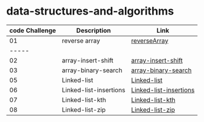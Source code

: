 # data-structures-and-algorithms

| code Challenge | Description     | Link          |
| ---            |    ----         |   ---         |
| 01             |    reverse array| [reverseArray](https://github.com/saifobe/data-structures-and-algorithms/tree/main/reverseArray)  |
|-----
| 02  |  array-insert-shift| [array-insert-shift](https://github.com/saifobe/data-structures-and-algorithms/tree/main/array-insert-shift)|
| 03  |  array-binary-search| [array-binary-search](./array-binary-search/array-binary-search.py)|
| 05  |  Linked-list| [Linked-list](./linked-list/linked-list.py)|
| 06  |  Linked-list-insertions| [Linked-list-insertions](./linked-list/linked-list.py)|
| 07  |  Linked-list-kth| [Linked-list-kth](./linked-list/linked-list.py)|
| 08  |  Linked-list-zip| [Linked-list-zip](./linked-list/linked-list.py)|